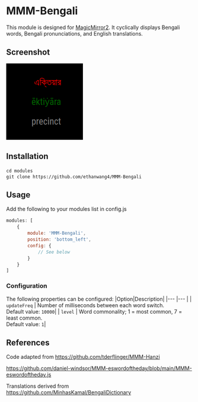 # MMM-Bengali

This module is designed for [MagicMirror2](https://docs.magicmirror.builders/). It cyclically displays Bengali words, Bengali pronunciations, and English translations. 

## Screenshot

![](https://raw.githubusercontent.com/ethanwang4/MMM-Bengali/master/screenshot.png)

## Installation

```shell
cd modules
git clone https://github.com/ethanwang4/MMM-Bengali
```
## Usage

Add the following to your modules list in config.js

```js
modules: [
    {
        module: 'MMM-Bengali',
        position: 'bottom_left',
        config: {
            // See below 
        }
    }
]
```

### Configuration

The following properties can be configured:
|Option|Description|
|--- |--- |
| `updateFreq` | Number of milliseconds between each word switch.<br>Default value: `10000`|
| `level` | Word commonality; 1 = most common, 7 = least common.<br>Default value: `1`|

## References

Code adapted from
https://github.com/tderflinger/MMM-Hanzi

https://github.com/daniel-windsor/MMM-eswordoftheday/blob/main/MMM-eswordoftheday.js

Translations derived from 
https://github.com/MinhasKamal/BengaliDictionary 
